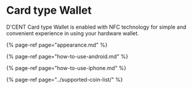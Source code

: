 # Card type Wallet

D'CENT Card type Wallet is enabled with NFC technology for simple and convenient experience in using your hardware wallet.

{% page-ref page="appearance.md" %}

{% page-ref page="how-to-use-android.md" %}

{% page-ref page="how-to-use-iphone.md" %}

{% page-ref page="../supported-coin-list/" %}



